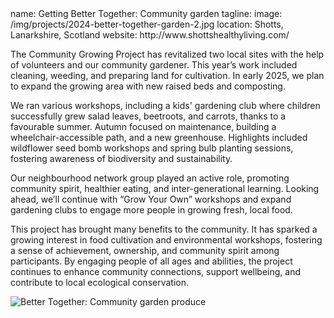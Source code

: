 <section src='project2.html'>
name: Getting Better Together: Community garden
tagline: 
image: /img/projects/2024-better-together-garden-2.jpg
location: Shotts, Lanarkshire, Scotland
website: http://www.shottshealthyliving.com/

The Community Growing Project has revitalized two local sites with the help of volunteers and our community gardener. This year’s work included cleaning, weeding, and preparing land for cultivation. In early 2025, we plan to expand the growing area with new raised beds and composting.

We ran various workshops, including a kids' gardening club where children successfully grew salad leaves, beetroots, and carrots, thanks to a favourable summer. Autumn focused on maintenance, building a wheelchair-accessible path, and a new greenhouse. Highlights included wildflower seed bomb workshops and spring bulb planting sessions, fostering awareness of biodiversity and sustainability.

Our neighbourhood network group played an active role, promoting community spirit, healthier eating, and inter-generational learning. Looking ahead, we’ll continue with “Grow Your Own” workshops and expand gardening clubs to engage more people in growing fresh, local food.

This project has brought many benefits to the community. It has sparked a growing interest in food cultivation and environmental workshops, fostering a sense of achievement, ownership, and community spirit among participants. By engaging people of all ages and abilities, the project continues to enhance community connections, support wellbeing, and contribute to local ecological conservation.

<img src="/img/projects/2024-better-together-garden-1.jpg" alt="Better Together: Community garden produce" >

</section>


